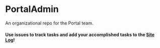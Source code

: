 # PortalAdmin

An organizational repo for the Portal team. 

#### Use issues to track tasks and add your accomplished tasks to the [Site Log](https://github.com/weecology/PortalAdmin/wiki/Portal-Site-Log)!